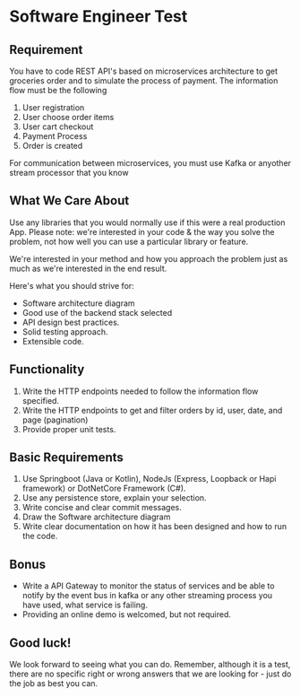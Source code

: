 # Software Engineer Test

## Requirement

You have to code REST API's based on microservices architecture to get groceries order and to simulate the process of payment. The information flow must be the following

1. User registration
2. User choose order items
3. User cart checkout
4. Payment Process
5. Order is created

For communication between microservices, you must use Kafka or anyother stream processor that you know

## What We Care About

Use any libraries that you would normally use if this were a real production App. Please note: we're interested in your code & the way you solve the problem, not how well you can use a particular library or feature.

We're interested in your method and how you approach the problem just as much as we're interested in the end result.

Here's what you should strive for:

- Software architecture diagram
- Good use of the backend stack selected
- API design best practices.
- Solid testing approach.
- Extensible code.


## Functionality
1. Write the HTTP endpoints needed to follow the information flow specified.
2. Write the HTTP endpoints to get and filter orders by id, user, date, and page (pagination)
3. Provide proper unit tests.

## Basic Requirements

1. Use Springboot (Java or Kotlin), NodeJs (Express, Loopback or Hapi framework) or DotNetCore Framework (C#).
2. Use any persistence store, explain your selection.
3. Write concise and clear commit messages.
4. Draw the Software architecture diagram
5. Write clear documentation on how it has been designed and how to run the code.

## Bonus

- Write a API Gateway to monitor the status of services and be able to notify by the event bus in kafka or any other streaming process you have used, what service is failing.
- Providing an online demo is welcomed, but not required.

## Good luck!

We look forward to seeing what you can do. Remember, although it is a test, there are no specific right or wrong answers that we are looking for - just do the job as best you can.


